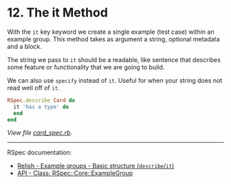 # 12. The it Method

With the `it` key keyword we create a single example (test case) within an example group. This method takes as argument a string, optional metadata and a block.

The string we pass to `it` should be a readable, like sentence that describes some feature or functionality that we are going to build.

We can also use `specify` instead of `it`. Useful for when your string does not read well off of `it`.

```ruby
RSpec.describe Card do
  it 'has a type' do
  end
end
```

_View file [card_spec.rb](/spec/card_spec.rb)._

---

RSpec documentation:

- [Relish - Example groups - Basic structure (`describe`/`it`)](https://relishapp.com/rspec/rspec-core/v/3-12/docs/example-groups/basic-structure-describe-it)
- [API - Class: RSpec::Core::ExampleGroup](https://rspec.info/documentation/3.12/rspec-core/RSpec/Core/ExampleGroup.html#it-class_method)
